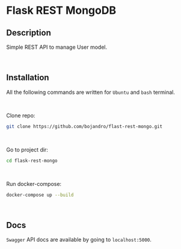 # Flask REST MongoDB

## Description

Simple REST API to manage User model.

<br>

## Installation

All the following commands are written for `Ubuntu` and `bash` terminal.

<br>

Clone repo:
```bash
git clone https://github.com/bojandro/flast-rest-mongo.git
```

<br>

Go to project dir:
```bash
cd flask-rest-mongo
```

<br>

Run docker-compose:
```bash
docker-compose up --build
```

<br>

## Docs

`Swagger` API docs are available by going to `localhost:5000`.
